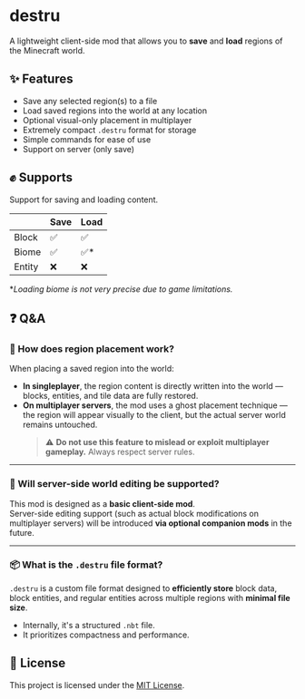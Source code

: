 # destru

A lightweight client-side mod that allows you to **save** and **load** regions of the Minecraft world.

## ✨ Features

- Save any selected region(s) to a file
- Load saved regions into the world at any location
- Optional visual-only placement in multiplayer
- Extremely compact `.destru` format for storage
- Simple commands for ease of use
- Support on server (only save)

## ✊ Supports

Support for saving and loading content.

|        | Save | Load |
|--------|------|------|
| Block  | ✅    | ✅    |
| Biome  | ✅    | ✅*   |
| Entity | ❌    | ❌    |

**Loading biome is not very precise due to game limitations.*

## ❓ Q&A

### 🧩 How does region placement work?

When placing a saved region into the world:

- **In singleplayer**, the region content is directly written into the world — blocks, entities, and tile data are fully restored.
- **On multiplayer servers**, the mod uses a ghost placement technique — the region will appear visually to the client, but the actual server world remains untouched.
  > ⚠️ **Do not use this feature to mislead or exploit multiplayer gameplay.** Always respect server rules.

---

### 🔧 Will server-side world editing be supported?

This mod is designed as a **basic client-side mod**.  
Server-side editing support (such as actual block modifications on multiplayer servers) will be introduced **via optional companion mods** in the future.

---

### 📦 What is the `.destru` file format?

`.destru` is a custom file format designed to **efficiently store** block data, block entities, and regular entities across multiple regions with **minimal file size**.

- Internally, it's a structured `.nbt` file.
- It prioritizes compactness and performance.

## 📝 License

This project is licensed under the [MIT License](LICENSE).
